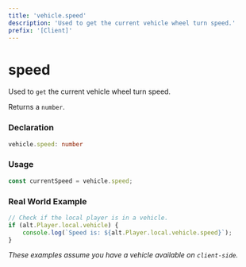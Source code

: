 ```yaml
---
title: 'vehicle.speed'
description: 'Used to get the current vehicle wheel turn speed.'
prefix: '[Client]'
---
```


# speed

Used to `get` the current vehicle wheel turn speed.

Returns a `number`.

### Declaration

```typescript
vehicle.speed: number
```

### Usage

```js
const currentSpeed = vehicle.speed;
```

### Real World Example

```js
// Check if the local player is in a vehicle.
if (alt.Player.local.vehicle) {
    console.log(`Speed is: ${alt.Player.local.vehicle.speed}`);
}
```

_These examples assume you have a vehicle available on `client-side`._